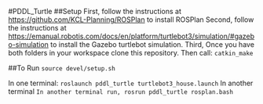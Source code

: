 #PDDL_Turtle
##Setup
First, follow the instructions at https://github.com/KCL-Planning/ROSPlan to install ROSPlan
Second, follow the instructions at https://emanual.robotis.com/docs/en/platform/turtlebot3/simulation/#gazebo-simulation to install the Gazebo turtlebot simulation.
Third, Once you have both folders in your workspace clone this repository. Then call:
```catkin_make```

##To Run
```source devel/setup.sh```

In one terminal:
```roslaunch pddl_turtle turtlebot3_house.launch```
In another terminal
```In another terminal run, rosrun pddl_turtle rosplan.bash```

